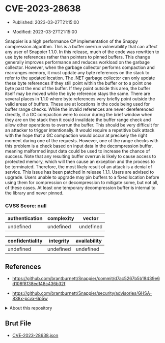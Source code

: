 # CVE-2023-28638

- Published: 2023-03-27T21:15:00

- Modified: 2023-03-27T21:15:00

Snappier is a high performance C# implementation of the Snappy compression algorithm. This is a buffer overrun vulnerability that can affect any user of Snappier 1.1.0. In this release, much of the code was rewritten to use byte references rather than pointers to pinned buffers. This change generally improves performance and reduces workload on the garbage collector. However, when the garbage collector performs compaction and rearranges memory, it must update any byte references on the stack to refer to the updated location. The .NET garbage collector can only update these byte references if they still point within the buffer or to a point one byte past the end of the buffer. If they point outside this area, the buffer itself may be moved while the byte reference stays the same. There are several places in 1.1.0 where byte references very briefly point outside the valid areas of buffers. These are at locations in the code being used for buffer range checks. While the invalid references are never dereferenced directly, if a GC compaction were to occur during the brief window when they are on the stack then it could invalidate the buffer range check and allow other operations to overrun the buffer. This should be very difficult for an attacker to trigger intentionally. It would require a repetitive bulk attack with the hope that a GC compaction would occur at precisely the right moment during one of the requests. However, one of the range checks with this problem is a check based on input data in the decompression buffer, meaning malformed input data could be used to increase the chance of success. Note that any resulting buffer overrun is likely to cause access to protected memory, which will then cause an exception and the process to be terminated. Therefore, the most likely result of an attack is a denial of service. This issue has been patched in release 1.1.1. Users are advised to upgrade. Users unable to upgrade may pin buffers to a fixed location before using them for compression or decompression to mitigate some, but not all, of these cases. At least one temporary decompression buffer is internal to the library and never pinned.

### CVSS Score: **null**

| authentication | complexity | vector |
| --- | --- | --- |
| undefined | undefined | undefined |

| confidentiality | integrity | availability |
| --- | --- | --- |
| undefined | undefined | undefined |

## References

* https://github.com/brantburnett/Snappier/commit/d7ac5267b5b18439e6d108f8138edf48c436b32f

* https://github.com/brantburnett/Snappier/security/advisories/GHSA-838x-pcvx-6p5w

<details>
<summary>About this repository</summary> 

  This repository is part of the project [Live Hack CVE](https://github.com/Live-Hack-CVE). Main website can be found [www.live-hack.org](https://www.live-hack.org) 
  
  Made by [Sn0wAlice](https://github.com/Sn0wAlice) for the people that care about security and need to have a feed of the latest CVEs. Hope you enjoy it, don't forget to star the repo and follow me on [Twitter](https://twitter.com/Sn0wAlice) and [Github](https://github.com/Sn0wAlice). And that is my [personnal website](https://www.alice-snow.me/)

  - [Home Page](https://github.com/Live-Hack-CVE)
  - [Framework](https://github.com/Live-Hack-CVE/cve-framework)
  - [CVE database](https://github.com/Live-Hack-CVE/full_database)
  - [Changelog](https://github.com/Live-Hack-CVE/Changelog)
</details>

## Brut File

* [CVE-2023-28638.json](https://raw.githubusercontent.com/Live-Hack-CVE/full_database/main/cves/2023/CVE-2023-28638.json)

